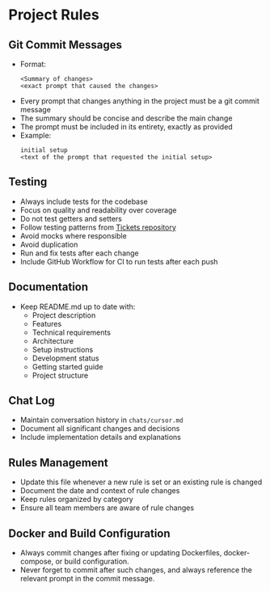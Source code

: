 # Project Rules

## Git Commit Messages
- Format:
  ```
  <Summary of changes>
  <exact prompt that caused the changes>
  ```
- Every prompt that changes anything in the project must be a git commit message
- The summary should be concise and describe the main change
- The prompt must be included in its entirety, exactly as provided
- Example:
  ```
  initial setup
  <text of the prompt that requested the initial setup>
  ```

## Testing
- Always include tests for the codebase
- Focus on quality and readability over coverage
- Do not test getters and setters
- Follow testing patterns from [Tickets repository](https://github.com/yacekmm/Tickets)
- Avoid mocks where responsible
- Avoid duplication
- Run and fix tests after each change
- Include GitHub Workflow for CI to run tests after each push

## Documentation
- Keep README.md up to date with:
  - Project description
  - Features
  - Technical requirements
  - Architecture
  - Setup instructions
  - Development status
  - Getting started guide
  - Project structure

## Chat Log
- Maintain conversation history in `chats/cursor.md`
- Document all significant changes and decisions
- Include implementation details and explanations

## Rules Management
- Update this file whenever a new rule is set or an existing rule is changed
- Document the date and context of rule changes
- Keep rules organized by category
- Ensure all team members are aware of rule changes

## Docker and Build Configuration
- Always commit changes after fixing or updating Dockerfiles, docker-compose, or build configuration.
- Never forget to commit after such changes, and always reference the relevant prompt in the commit message. 